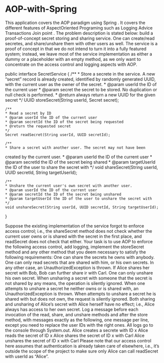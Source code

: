 # AOP-with-Spring
This application covers the AOP paradigm using Spring .
It covers the different features of AspectOriented Programing such as
Logging Advice Transactions Join point . 
The problem description is stated below:
 build a proof-of-concept secret storing and sharing service. One can
create/read secretes, and share/unshare them with other users as well.
The service is a proof of concept in that we do not intend to turn it
into a fully featured system; instead, we leave most of the service
implementation as either a dummy or a placeholder with an empty method,
as we only want to concentrate on the access control and logging aspects
with AOP.
 
 public interface SecretService {
	/**
 	* Store a secrete in the service. A new “secret” record is already
created, identified by randomly generated UUID, with the current user as
the owner of the secret. 
 	* @param userId the ID of the current user
 	* @param secret the secret to be stored. No duplication or null check
is performed.
 	* @return always return a new UUID for the given secret
 	*/
	UUID storeSecret(String userId, Secret secret);

	/**
 	* Read a secret by ID
 	* @param userId the ID of the current user
 	* @param secretId the ID of the secret being requested
 	* @return the requested secret  
 	*/
	Secret readSecret(String userId, UUID secretId);
    
	/**
 	* Share a secret with another user. The secret may not have been
created by the current user.
 	* @param userId the ID of the current user
 	* @param secretId the ID of the secret being shared
 	* @param targetUserId the ID of the user to share the secret with
 	*/
	void shareSecret(String userId, UUID secretId, String targetUserId);
    
	/**
 	* Unshare the current user's own secret with another user.
 	* @param userId the ID of the current user
 	* @param secretId the ID of the secret being unshared
 	* @param targetUserId the ID of the user to unshare the secret with
 	*/
	void unshareSecret(String userId, UUID secretId, String targetUserId);
}

Suppose the existing implementation of the service forgot to enforce
access control; i.e., the shareSecret method does not check whether the
current user owns or is shared with the secret in the first place, and
readSecret does not check that either. Your task is to use AOP to
enforce the following access control, add logging, implement the
storeSecret method and any other method that you deem necessary to
satisfy the following requirements: 
One can share the secrets he owns with anybody.
One can only read secrets that are shared with him, or his own secrets.
In any other case, an UnauthorizedException is thrown.
If Alice shares her secret with Bob, Bob can further share ir with Carl. 
One can only unshare his own secret. When unsharing a secret with
someone that the secret is not shared by any means, the operation is
silently ignored. When one attempts to unshare a secret he neither owns
or is shared with, an UnauthorizedException is thrown. When attempts to
unshare a secret he is shared with but does not own, the request is
silently ignored.
Both sharing and unsharing of Alice’s secret with Alice herself have no
effect; i.e., Alice always has access to her own secret.
Log a message before each invocation of the read, share, and unshare
methods and after the store method, with messages exactly as the
following, one message per line, except you need to replace the user IDs
with the right ones. All logs go to the console through System.out.
Alice creates a secrete with ID x
Alice reads the secret of ID x
Alice shares the secret of ID x with Carl
Alice unshares the secret of ID x with Carl
Please note that our access control here assumes that authentication is
already taken care of elsewhere, i.e., it’s outside the scope of the
project to make sure only Alice can call readSecret with userId as
“Alice”.

